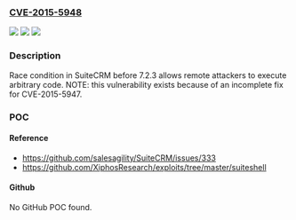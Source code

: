### [CVE-2015-5948](https://cve.mitre.org/cgi-bin/cvename.cgi?name=CVE-2015-5948)
![](https://img.shields.io/static/v1?label=Product&message=n%2Fa&color=blue)
![](https://img.shields.io/static/v1?label=Version&message=n%2Fa&color=blue)
![](https://img.shields.io/static/v1?label=Vulnerability&message=n%2Fa&color=brighgreen)

### Description

Race condition in SuiteCRM before 7.2.3 allows remote attackers to execute arbitrary code.  NOTE: this vulnerability exists because of an incomplete fix for CVE-2015-5947.

### POC

#### Reference
- https://github.com/salesagility/SuiteCRM/issues/333
- https://github.com/XiphosResearch/exploits/tree/master/suiteshell

#### Github
No GitHub POC found.

